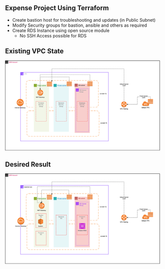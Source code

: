 ## Expense Project Using Terraform

- Create bastion host for troubleshooting and updates (in Public Subnet)
- Modify Security groups for bastion, ansible and others as required
- Create RDS Instance using open source module
  - No SSH Access possible for RDS

## Existing VPC State

![](../assignment-svgs/vpc-v5.drawio.svg)

## Desired Result

![](../assignment-svgs/vpc-v6.drawio.svg)
